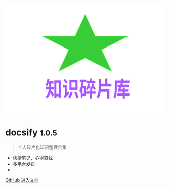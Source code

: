 <!-- _coverpage.md --> 

![logo](logo.svg) 
# docsify <small>1.0.5</small> 

> 个人碎片化知识整理合集 

- 快捷笔记、心得查找
- 多平台发布
- 
[GitHub](https://github.com/docsifyjs/docsify/)
[进入文档](/README.md)